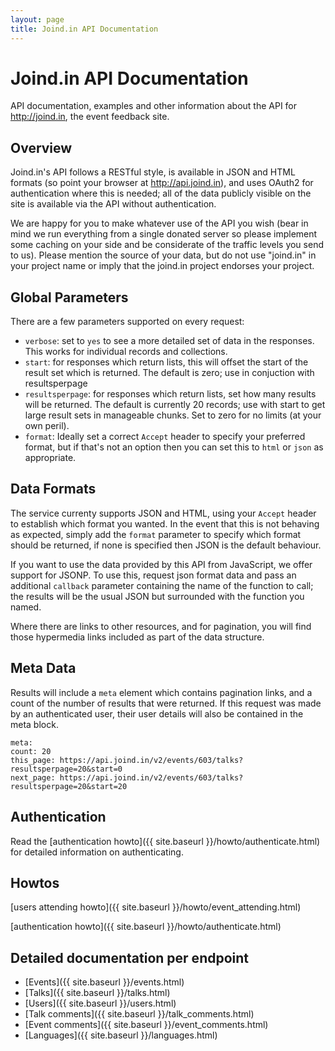 ```yaml
---
layout: page
title: Joind.in API Documentation
---
```


# Joind.in API Documentation

API documentation, examples and other information about the API for <http://joind.in>, the event feedback site.

## Overview

Joind.in's API follows a RESTful style, is available in JSON and HTML formats (so point your browser at <http://api.joind.in>), and uses OAuth2 for authentication where this is needed; all of the data publicly visible on the site is available via the API without authentication.

We are happy for you to make whatever use of the API you wish (bear in mind we run everything from a single donated server so please implement some caching on your side and be considerate of the traffic levels you send to us). Please mention the source of your data, but do not use "joind.in" in your project name or imply that the joind.in project endorses your project.

## Global Parameters

There are a few parameters supported on every request:

*  ``verbose``: set to ``yes`` to see a more detailed set of data in the responses. This works for individual records and collections.
*  ``start``: for responses which return lists, this will offset the start of the result set which is returned. The default is zero; use in conjuction with resultsperpage
*  ``resultsperpage``: for responses which return lists, set how many results will be returned. The default is currently 20 records; use with start to get large result sets in manageable chunks.  Set to zero for no limits (at your own peril).
*  ``format``: Ideally set a correct ``Accept`` header to specify your preferred format, but if that's not an option then you can set this to ``html`` or ``json`` as appropriate.

## Data Formats

The service currenty supports JSON and HTML, using your ``Accept`` header to establish which format you wanted. In the event that this is not behaving as expected, simply add the ``format`` parameter to specify which format should be returned, if none is specified then JSON is the default behaviour.

If you want to use the data provided by this API from JavaScript, we offer support for JSONP. To use this, request json format data and pass an additional ``callback`` parameter containing the name of the function to call; the results will be the usual JSON but surrounded with the function you named.

Where there are links to other resources, and for pagination, you will find those hypermedia links included as part of the data structure. 

## Meta Data

Results will include a ``meta`` element which contains pagination links, and a count of the number of results that were returned.  If this request was made by an authenticated user, their user details will also be contained in the meta block.

    meta:
    count: 20
    this_page: https://api.joind.in/v2/events/603/talks?resultsperpage=20&start=0
    next_page: https://api.joind.in/v2/events/603/talks?resultsperpage=20&start=20

## Authentication

Read the [authentication howto]({{ site.baseurl }}/howto/authenticate.html) for detailed information on authenticating.

## Howtos

[users attending howto]({{ site.baseurl }}/howto/event_attending.html)

[authentication howto]({{ site.baseurl }}/howto/authenticate.html)

## Detailed documentation per endpoint

*  [Events]({{ site.baseurl }}/events.html)
*  [Talks]({{ site.baseurl }}/talks.html)
*  [Users]({{ site.baseurl }}/users.html)
*  [Talk comments]({{ site.baseurl }}/talk_comments.html)
*  [Event comments]({{ site.baseurl }}/event_comments.html)
*  [Languages]({{ site.baseurl }}/languages.html)
